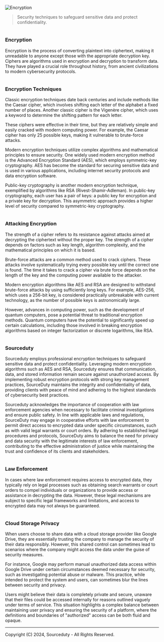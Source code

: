 ![Encryption](https://github.com/sourceduty/Encryption/assets/123030236/1f5e76e5-63ef-4953-bcff-62f93ebaf3dc)

> Security techniques to safeguard sensitive data and protect confidentiality.

#
### Encryption

Encryption is the process of converting plaintext into ciphertext, making it unreadable to anyone except those with the appropriate decryption key. Ciphers are algorithms used in encryption and decryption to transform data. They have played a crucial role throughout history, from ancient civilizations to modern cybersecurity protocols.

#
### Encryption Techniques

Classic encryption techniques date back centuries and include methods like the Caesar cipher, which involves shifting each letter of the alphabet a fixed number of places. Another classic cipher is the Vigenère cipher, which uses a keyword to determine the shifting pattern for each letter.

These ciphers were effective in their time, but they are relatively simple and easily cracked with modern computing power. For example, the Caesar cipher has only 25 possible keys, making it vulnerable to brute-force attacks.

Modern encryption techniques utilize complex algorithms and mathematical principles to ensure security. One widely used modern encryption method is the Advanced Encryption Standard (AES), which employs symmetric-key cryptography. AES has become the standard for securing sensitive data and is used in various applications, including internet security protocols and data encryption software.

Public-key cryptography is another modern encryption technique, exemplified by algorithms like RSA (Rivest-Shamir-Adleman). In public-key cryptography, each user has a pair of keys: a public key for encryption and a private key for decryption. This asymmetric approach provides a higher level of security compared to symmetric-key cryptography.

#
### Attacking Encryption

The strength of a cipher refers to its resistance against attacks aimed at decrypting the ciphertext without the proper key. The strength of a cipher depends on factors such as key length, algorithm complexity, and the mathematical principles on which it is based.

Brute-force attacks are a common method used to crack ciphers. These attacks involve systematically trying every possible key until the correct one is found. The time it takes to crack a cipher via brute force depends on the length of the key and the computing power available to the attacker.

Modern encryption algorithms like AES and RSA are designed to withstand brute-force attacks by using sufficiently long keys. For example, AES-256, which uses a 256-bit key, is considered practically unbreakable with current technology, as the number of possible keys is astronomically large.

However, advances in computing power, such as the development of quantum computers, pose a potential threat to traditional encryption methods. Quantum computers have the potential to significantly speed up certain calculations, including those involved in breaking encryption algorithms based on integer factorization or discrete logarithms, like RSA.

#
### Sourceduty

Sourceduty employs professional encryption techniques to safeguard sensitive data and protect confidentiality. Leveraging modern encryption algorithms such as AES and RSA, Sourceduty ensures that communication, data, and stored information remain secure against unauthorized access. By implementing robust encryption protocols with strong key management practices, SourceDuty maintains the integrity and confidentiality of data, providing clients with peace of mind and adhering to the highest standards of cybersecurity best practices.

Sourceduty acknowledges the importance of cooperation with law enforcement agencies when necessary to facilitate criminal investigations and ensure public safety. In line with applicable laws and regulations, SourceDuty may engage in cooperative efforts with law enforcement to permit direct access to encrypted data under specific circumstances, such as with valid legal warrants or court orders. By adhering to established legal procedures and protocols, SourceDuty aims to balance the need for privacy and data security with the legitimate interests of law enforcement, contributing to the effective administration of justice while maintaining the trust and confidence of its clients and stakeholders.

#
### Law Enforcement

In cases where law enforcement requires access to encrypted data, they typically rely on legal processes such as obtaining search warrants or court orders to compel individuals or organizations to provide access or assistance in decrypting the data. However, these legal mechanisms are subject to specific legal frameworks and limitations, and access to encrypted data may not always be guaranteed.

#
### Cloud Storage Privacy

When users choose to share data with a cloud storage provider like Google Drive, they are essentially trusting the company to manage the security of their data responsibly. However, this shared control can sometimes lead to scenarios where the company might access the data under the guise of security measures. 

For instance, Google may perform manual unauthorized data access within Google Drive under certain circumstances deemed necessary for security, such as investigating potential abuse or malware. This practice, while intended to protect the system and users, can sometimes blur the lines between security and privacy. 

Users might believe their data is completely private and secure, unaware that their files could be accessed internally for reasons outlined vaguely under terms of service. This situation highlights a complex balance between maintaining user privacy and ensuring the security of a platform, where the definitions and boundaries of "authorized" access can be both fluid and opaque.

***
Copyright (C) 2024, Sourceduty - All Rights Reserved.
